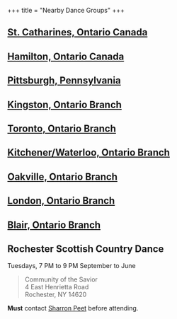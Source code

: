 +++
title = "Nearby Dance Groups"
+++

## [St. Catharines, Ontario Canada](http://www.rscdsstcatharines.ca/)

## [Hamilton, Ontario Canada](https://www.rscdshamilton.org)

## [Pittsburgh, Pennsylvania](https://pittsburghscottishcountrydance.org)

## [Kingston, Ontario Branch](https://www.rscdskingston.org)

## [Toronto, Ontario Branch](http://www.rscdstoronto.org)

## [Kitchener/Waterloo, Ontario Branch](https://www.rscds.kitchener.on.ca)

## [Oakville, Ontario Branch](https://www.oscdg.ca)

## [London, Ontario Branch](https://www.rscdslondoncanada.org)

## [Blair, Ontario Branch](https://www.blairscottishcountrydancers.ca)

## Rochester Scottish Country Dance

Tuesdays, 7 PM to 9 PM  September to June

> Community of the Savior  
> 4 East Henrietta Road  
> Rochester, NY 14620

**Must** contact [Sharron Peet](malito:sharron.p@gmail.com) before attending.

